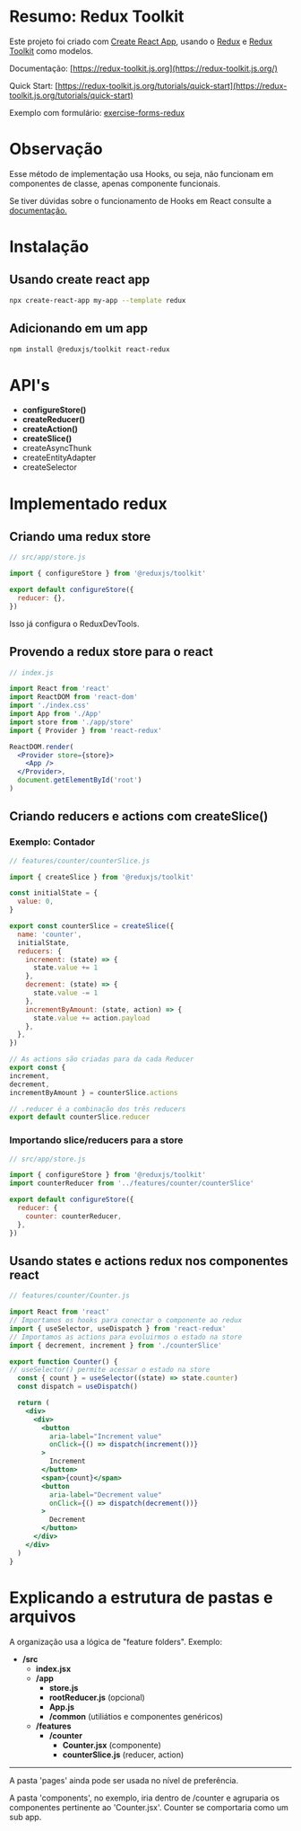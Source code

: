 # Resumo: Redux Toolkit

Este projeto foi criado com [Create React App](https://github.com/facebook/create-react-app), usando o [Redux](https://redux.js.org/) e [Redux Toolkit](https://redux-toolkit.js.org/) como modelos.

Documentação: [https://redux-toolkit.js.org](https://redux-toolkit.js.org/)

Quick Start: [https://redux-toolkit.js.org/tutorials/quick-start](https://redux-toolkit.js.org/tutorials/quick-start)

Exemplo com formulário: [exercise-forms-redux](https://github.com/WeltonThomasFerreira/exercise-forms-redux)

# Observação

Esse método de implementação usa Hooks, ou seja, não funcionam em componentes de classe, apenas componente funcionais.

Se tiver dúvidas sobre o funcionamento de Hooks em React consulte a [documentação.](https://pt-br.reactjs.org/docs/hooks-intro.html)

# Instalação

## Usando create react app

```bash
npx create-react-app my-app --template redux
```

## Adicionando em um app

```bash
npm install @reduxjs/toolkit react-redux
```

# API's

- **configureStore()**
- **createReducer()**
- **createAction()**
- **createSlice()**
- createAsyncThunk
- createEntityAdapter
- createSelector

# Implementado redux

## Criando uma redux store

```jsx
// src/app/store.js

import { configureStore } from '@reduxjs/toolkit'

export default configureStore({
  reducer: {},
})
```
Isso já configura o ReduxDevTools.

## Provendo a redux store para o react

```jsx
// index.js

import React from 'react'
import ReactDOM from 'react-dom'
import './index.css'
import App from './App'
import store from './app/store'
import { Provider } from 'react-redux'

ReactDOM.render(
  <Provider store={store}>
    <App />
  </Provider>,
  document.getElementById('root')
)
```

## Criando reducers e actions com createSlice()

### Exemplo: Contador

```jsx
// features/counter/counterSlice.js

import { createSlice } from '@reduxjs/toolkit'

const initialState = {
  value: 0,
}

export const counterSlice = createSlice({
  name: 'counter',
  initialState,
  reducers: {
    increment: (state) => {
      state.value += 1
    },
    decrement: (state) => {
      state.value -= 1
    },
    incrementByAmount: (state, action) => {
      state.value += action.payload
    },
  },
})

// As actions são criadas para da cada Reducer
export const { 
increment, 
decrement, 
incrementByAmount } = counterSlice.actions

// .reducer é a combinação dos três reducers
export default counterSlice.reducer
```

### Importando slice/reducers para a store

```jsx
// src/app/store.js

import { configureStore } from '@reduxjs/toolkit'
import counterReducer from '../features/counter/counterSlice'

export default configureStore({
  reducer: {
    counter: counterReducer,
  },
})
```

## Usando states e actions redux nos componentes react

```jsx
// features/counter/Counter.js

import React from 'react'
// Importamos os hooks para conectar o componente ao redux
import { useSelector, useDispatch } from 'react-redux'
// Importamos as actions para evoluirmos o estado na store
import { decrement, increment } from './counterSlice'

export function Counter() {
// useSelector() permite acessar o estado na store
  const { count } = useSelector((state) => state.counter)
  const dispatch = useDispatch()

  return (
    <div>
      <div>
        <button
          aria-label="Increment value"
          onClick={() => dispatch(increment())}
        >
          Increment
        </button>
        <span>{count}</span>
        <button
          aria-label="Decrement value"
          onClick={() => dispatch(decrement())}
        >
          Decrement
        </button>
      </div>
    </div>
  )
}
```

# Explicando a estrutura de pastas e arquivos

A organização usa a lógica de "feature folders". Exemplo:

- **/src**
    - **index.jsx**
    - **/app**
        - **store.js**
        - **rootReducer.js** (opcional)
        - **App.js**
        - **/common** (utiliátios e componentes genéricos)
    - **/features**
        - **/counter**
            - **Counter.jsx** (componente)
            - **counterSlice.js** (reducer, action)

---

A pasta 'pages' ainda pode ser usada no nível de preferência.

A pasta 'components', no exemplo, iria dentro de /counter e agruparia os componentes pertinente ao 'Counter.jsx'. Counter se comportaria como um sub app.
